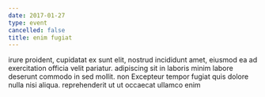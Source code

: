 ```yaml
---
date: 2017-01-27
type: event
cancelled: false
title: enim fugiat
---
```

irure proident, cupidatat ex sunt elit, nostrud incididunt amet, eiusmod ea ad exercitation officia velit pariatur. adipiscing sit in laboris minim labore deserunt commodo in sed mollit. non Excepteur tempor fugiat quis dolore nulla nisi aliqua. reprehenderit ut ut occaecat ullamco enim